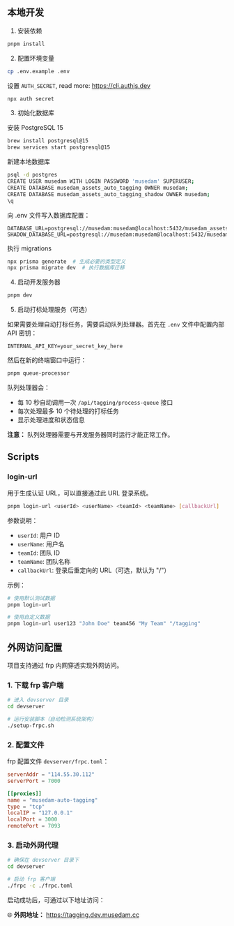 ## 本地开发

1. 安装依赖

```bash
pnpm install
```

2. 配置环境变量

```bash
cp .env.example .env
```

设置 `AUTH_SECRET`, read more: https://cli.authjs.dev

```bash
npx auth secret
```

3. 初始化数据库

安装 PostgreSQL 15

```bash
brew install postgresql@15
brew services start postgresql@15
```

新建本地数据库

```bash
psql -d postgres
CREATE USER musedam WITH LOGIN PASSWORD 'musedam' SUPERUSER;
CREATE DATABASE musedam_assets_auto_tagging OWNER musedam;
CREATE DATABASE musedam_assets_auto_tagging_shadow OWNER musedam;
\q
```

向 .env 文件写入数据库配置：

```env
DATABASE_URL=postgresql://musedam:musedam@localhost:5432/musedam_assets_auto_tagging
SHADOW_DATABASE_URL=postgresql://musedam:musedam@localhost:5432/musedam_assets_auto_tagging_shadow
```

执行 migrations

```bash
npx prisma generate  # 生成必要的类型定义
npx prisma migrate dev  # 执行数据库迁移
```

4. 启动开发服务器

```bash
pnpm dev
```

5. 启动打标处理服务（可选）

如果需要处理自动打标任务，需要启动队列处理器。首先在 `.env` 文件中配置内部 API 密钥：

```env
INTERNAL_API_KEY=your_secret_key_here
```

然后在新的终端窗口中运行：

```bash
pnpm queue-processor
```

队列处理器会：
- 每 10 秒自动调用一次 `/api/tagging/process-queue` 接口
- 每次处理最多 10 个待处理的打标任务
- 显示处理进度和状态信息

**注意：** 队列处理器需要与开发服务器同时运行才能正常工作。

## Scripts

### login-url

用于生成认证 URL，可以直接通过此 URL 登录系统。

```bash
pnpm login-url <userId> <userName> <teamId> <teamName> [callbackUrl]
```

参数说明：

- `userId`: 用户 ID
- `userName`: 用户名
- `teamId`: 团队 ID
- `teamName`: 团队名称
- `callbackUrl`: 登录后重定向的 URL（可选，默认为 "/"）

示例：

```bash
# 使用默认测试数据
pnpm login-url

# 使用自定义数据
pnpm login-url user123 "John Doe" team456 "My Team" "/tagging"
```

## 外网访问配置

项目支持通过 frp 内网穿透实现外网访问。

### 1. 下载 frp 客户端

```bash
# 进入 devserver 目录
cd devserver

# 运行安装脚本（自动检测系统架构）
./setup-frpc.sh
```

### 2. 配置文件

frp 配置文件 `devserver/frpc.toml`：

```toml
serverAddr = "114.55.30.112"
serverPort = 7000

[[proxies]]
name = "musedam-auto-tagging"
type = "tcp"
localIP = "127.0.0.1"
localPort = 3000
remotePort = 7093
```

### 3. 启动外网代理

```bash
# 确保在 devserver 目录下
cd devserver

# 启动 frp 客户端
./frpc -c ./frpc.toml
```

启动成功后，可通过以下地址访问：

🌐 **外网地址：** https://tagging.dev.musedam.cc
